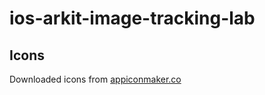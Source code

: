 # ios-arkit-image-tracking-lab

## Icons

Downloaded icons from [appiconmaker.co](https://appiconmaker.co/)